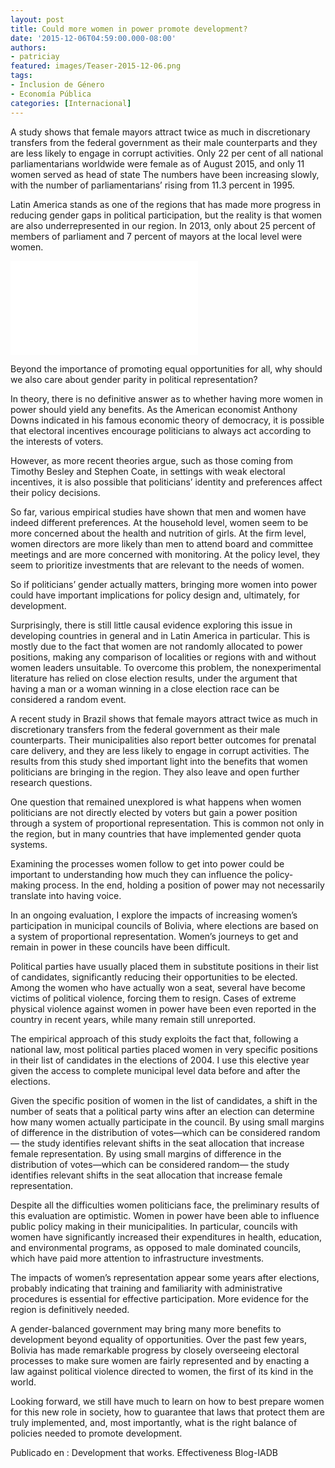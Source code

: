 ```yaml
---
layout: post
title: Could more women in power promote development?
date: '2015-12-06T04:59:00.000-08:00'
authors:
- patriciay
featured: images/Teaser-2015-12-06.png
tags:
- Inclusion de Género  
- Economía Pública
categories: [Internacional]
---
```


A study shows that female mayors attract twice as much in discretionary transfers from the federal government as their male counterparts and they are less likely to engage in corrupt activities. Only 22 per cent of all national parliamentarians worldwide were female as of August 2015, and only 11 women served as head of state The numbers have been increasing slowly, with the number of parliamentarians’  rising from 11.3 percent in 1995.

Latin America stands as one of the regions that has made more progress in reducing gender gaps in political participation, but the reality is that women are also underrepresented in our region. In 2013, only about 25 percent of members of parliament and 7 percent of mayors at the local level were women.

<div class="frame-container">
<iframe frameborder="0" scrolling="no" src="//plot.ly/~pcubaborda/525.embed"></iframe>
</div>

Beyond the importance of promoting equal opportunities for all, why should we also care about gender parity in political representation?

In theory, there is no definitive answer as to whether having more women in power should yield any benefits. As the American economist Anthony Downs indicated in his famous economic theory of democracy, it is possible that electoral incentives encourage politicians to always act according to the interests of voters.

However, as more recent theories argue, such as those coming from Timothy Besley and Stephen Coate, in settings with weak electoral incentives, it is also possible that politicians’ identity and preferences affect their policy decisions.

So far, various empirical studies have shown that men and women have indeed different preferences. At the household level, women seem to be more concerned about the health and nutrition of girls. At the firm level, women directors are more likely than men to attend board and committee meetings and are more concerned with monitoring. At the policy level, they seem to prioritize investments that are relevant to the needs of women.

So if politicians’ gender  actually matters, bringing more women into power could have important implications for policy design and, ultimately, for development.

Surprisingly, there is still little causal evidence exploring this issue in developing countries in general and in Latin America in particular. This is mostly due to the fact that women  are not randomly allocated to power positions, making any comparison of localities or regions with and without women leaders unsuitable. To overcome this problem, the nonexperimental literature has relied on close election results, under the argument that having a man or a woman winning in a close election race can be considered a random event.

A recent study in Brazil shows that female mayors attract twice as much in discretionary transfers from the federal government as their male counterparts. Their municipalities also report better outcomes for prenatal care delivery, and they are less likely to engage in corrupt activities.  The results from this study shed important light into the benefits that women politicians are bringing in the region. They also leave and open further research questions.

One question that remained unexplored is what happens when women politicians are not directly elected by voters but gain a power position through a system of proportional representation. This is common not only in the region, but in many countries that have implemented gender quota systems.

Examining the processes women follow to get into power could be important to understanding how much they can influence the policy- making process. In the end, holding a position of power may not necessarily translate into having voice.

In an ongoing evaluation, I explore the impacts of increasing women’s participation in municipal councils of Bolivia, where elections are based on a system of proportional representation. Women’s journeys to get and remain in power in these councils have been difficult.

Political parties have usually placed them in substitute positions in their list of candidates, significantly reducing their opportunities to be elected. Among the women who have actually won a seat, several have become victims of political violence, forcing them to resign. Cases of extreme physical violence against women in power have been even reported in the country in recent years, while many remain still unreported.

The empirical approach of this study exploits the fact that, following a national law, most political parties placed women in very specific positions in their list of candidates in the elections of 2004. I use this elective year given the access to complete municipal level data before and after the elections.

Given the specific position of women in the list of candidates, a shift in the number of seats that a political party wins after an election can determine how many women actually participate in the council. By using small margins of difference in the distribution of votes—which can be considered random— the study identifies relevant shifts in the seat allocation that increase female representation. By using small margins of difference in the distribution of votes—which can be considered random— the study identifies relevant shifts in the seat allocation that increase female representation.

Despite all the difficulties women politicians face, the preliminary results of this evaluation are optimistic. Women in power have been able to influence public policy making in their municipalities. In particular, councils with women have significantly increased their expenditures in health, education, and environmental programs, as opposed to male dominated councils, which have paid more attention to infrastructure investments.

The impacts of women’s representation appear some years after elections, probably indicating that training and familiarity with administrative procedures is essential for effective participation. More evidence for the region is definitively needed.

A gender-balanced government may bring many more benefits to development beyond equality of opportunities. Over the past few years, Bolivia has made remarkable progress by closely overseeing  electoral processes to make sure women are fairly represented and by enacting a law against political violence directed to women, the first of its kind in the world.

Looking forward, we still have much to learn on how to best prepare women for this new role in society, how to guarantee that laws that protect them are truly implemented, and, most importantly, what is the right balance of policies needed to promote development.

Publicado en : Development that works. Effectiveness Blog-IADB
